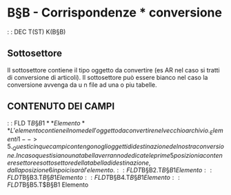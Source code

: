 # B§B - Corrispondenze * conversione
 :  : DEC T(ST) K(B§B)
## Sottosettore
Il sottosettore contiene il tipo oggetto da convertire (es AR nel caso si tratti di conversione di articoli). Il sottosettore può essere bianco nel caso la conversione avvenga da u n file ad una o piu tabelle.
## CONTENUTO DEI CAMPI
 :  : FLD T$B§B1 **Elemento**
L'elemento contiene il nome dell'oggetto da convertire nel vecchio archivio.
_Elementi 1-->5._
Questi cinque campi contengono gli oggetti di destinazione del nostra conversione.
In caso questi siano una tabella verranno dedicate le prime 5 posizioni a contenere settore e sottosettore della tabella di destinazione, dalla posizione 6 in poi ci sarà l'elemento.
 :  : FLD T$B§B2.T$B§B1 Elemento
 :  : FLD T$B§B3.T$B§B1 Elemento
 :  : FLD T$B§B4.T$B§B1 Elemento
 :  : FLD T$B§B5.T$B§B1 Elemento
